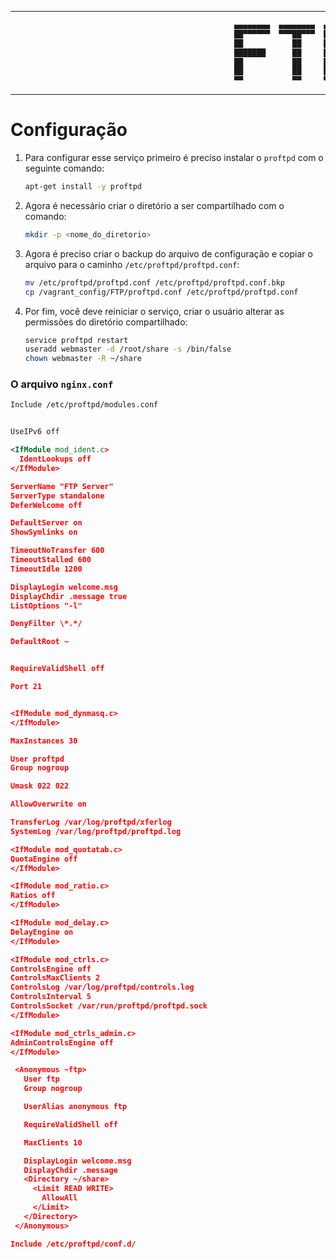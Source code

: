 ----------------

```bash
                                                  ▄▄▄▄▄▄▄▄  ▄▄▄▄▄▄▄▄  ▄▄▄▄▄▄   
                                                  ██▀▀▀▀▀▀  ▀▀▀██▀▀▀  ██▀▀▀▀█▄ 
                                                  ██           ██     ██    ██ 
                                                  ███████      ██     ██████▀  
                                                  ██           ██     ██       
                                                  ██           ██     ██       
                                                  ▀▀           ▀▀     ▀▀   
```
--------------

# Configuração

 1. Para configurar esse serviço primeiro é preciso instalar o `proftpd` com o seguinte comando:
    
    ```bash
    apt-get install -y proftpd
    ```

2. Agora é necessário criar o diretório a ser compartilhado com o comando:
    
    ```bash
    mkdir -p <nome_do_diretorio>
    ```

3. Agora é preciso criar o backup do arquivo de configuração e copiar o arquivo para o caminho `/etc/proftpd/proftpd.conf`:
    ```bash
    mv /etc/proftpd/proftpd.conf /etc/proftpd/proftpd.conf.bkp
    cp /vagrant_config/FTP/proftpd.conf /etc/proftpd/proftpd.conf
    ```
4. Por fim, você deve reiniciar o serviço, criar o usuário alterar as permissões do diretório compartilhado:

    ```bash
    service proftpd restart
    useradd webmaster -d /root/share -s /bin/false
    chown webmaster -R ~/share
    ```

### O arquivo `nginx.conf`

```xml
Include /etc/proftpd/modules.conf


UseIPv6 off

<IfModule mod_ident.c>
  IdentLookups off
</IfModule>

ServerName "FTP Server"
ServerType standalone
DeferWelcome off

DefaultServer on
ShowSymlinks on

TimeoutNoTransfer 600
TimeoutStalled 600
TimeoutIdle 1200

DisplayLogin welcome.msg
DisplayChdir .message true
ListOptions "-l"

DenyFilter \*.*/

DefaultRoot ~


RequireValidShell off

Port 21


<IfModule mod_dynmasq.c>
</IfModule>

MaxInstances 30

User proftpd
Group nogroup

Umask 022 022

AllowOverwrite on

TransferLog /var/log/proftpd/xferlog
SystemLog /var/log/proftpd/proftpd.log

<IfModule mod_quotatab.c>
QuotaEngine off
</IfModule>

<IfModule mod_ratio.c>
Ratios off
</IfModule>

<IfModule mod_delay.c>
DelayEngine on
</IfModule>

<IfModule mod_ctrls.c>
ControlsEngine off
ControlsMaxClients 2
ControlsLog /var/log/proftpd/controls.log
ControlsInterval 5
ControlsSocket /var/run/proftpd/proftpd.sock
</IfModule>

<IfModule mod_ctrls_admin.c>
AdminControlsEngine off
</IfModule>

 <Anonymous ~ftp>
   User ftp
   Group nogroup

   UserAlias anonymous ftp

   RequireValidShell off

   MaxClients 10

   DisplayLogin welcome.msg
   DisplayChdir .message
   <Directory ~/share>
     <Limit READ WRITE>
       AllowAll
     </Limit>
   </Directory>
 </Anonymous>

Include /etc/proftpd/conf.d/
```

